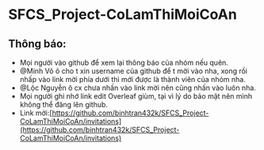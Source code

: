 # SFCS_Project-CoLamThiMoiCoAn
## Thông báo:
- Mọi người vào github để xem lại thông báo của nhóm nếu quên.
- @Minh Võ ô cho t xin username của github để t mời vào nha, xong rồi nhấp vào link mời phía dưới thì mới được là thành viên của nhóm nha.
- @Lộc Nguyễn ô cx chưa nhấn vào link mời nên cũng nhấn vào luôn nha.
- Mọi người ghi nhớ link edit Overleaf giùm, tại vì lý do bảo mật nên mình không thể đăng lên github.
- Link mời:[https://github.com/binhtran432k/SFCS_Project-CoLamThiMoiCoAn/invitations](https://github.com/binhtran432k/SFCS_Project-CoLamThiMoiCoAn/invitations)
